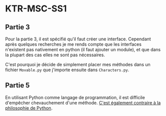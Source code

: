 # KTR-MSC-SS1


## Partie 3

Pour la partie 3, il est spécifié qu'il faut créer une interface. Cependant après quelques recherches je me rends compte que les interfaces n'existent pas nativement en python (il faut ajouter un module), et que dans la plupart des cas elles ne sont pas nécessaires.

C'est pourquoi je décide de simplement placer mes méthodes dans un fichier `Movable.py` que j'importe ensuite dans `Characters.py`.

## Partie 5

En utilisant Python comme langage de programmation, il est difficile d'empêcher chevauchement d'une méthode. [C'est également contraire à la philosophie de Python](https://stackoverflow.com/a/3948937).

